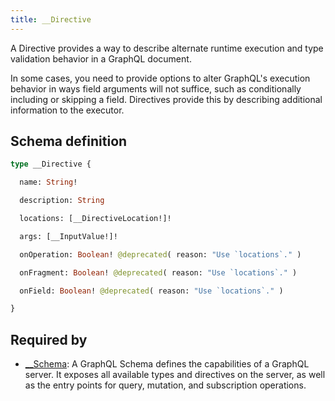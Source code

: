 ```yaml
---
title: __Directive
---
```


<p>A Directive provides a way to describe alternate runtime execution and type validation behavior in a GraphQL document.</p>
<p>In some cases, you need to provide options to alter GraphQL&#39;s execution behavior in ways field arguments will not suffice, such as conditionally including or skipping a field. Directives provide this by describing additional information to the executor.</p>


## Schema definition
```graphql
type __Directive {

  name: String! 

  description: String 

  locations: [__DirectiveLocation!]! 

  args: [__InputValue!]! 

  onOperation: Boolean! @deprecated( reason: "Use `locations`." )

  onFragment: Boolean! @deprecated( reason: "Use `locations`." )

  onField: Boolean! @deprecated( reason: "Use `locations`." )

}
```
## Required by
* [__Schema](graphql/schema/__schema.md): A GraphQL Schema defines the capabilities of a GraphQL server. It exposes all available types and directives on the server, as well as the entry points for query, mutation, and subscription operations.
